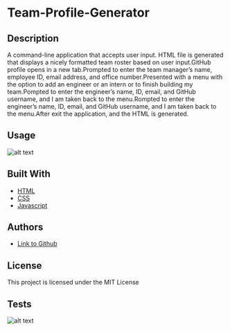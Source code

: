 # Team-Profile-Generator
## Description
A command-line application that accepts user input. HTML file is generated that displays a nicely formatted team roster based on user input.GitHub profile opens in a new tab.Prompted to enter the team manager’s name, employee ID, email address, and office number.Presented with a menu with the option to add an engineer or an intern or to finish building my team.Pompted to enter the engineer’s name, ID, email, and GitHub username, and I am taken back to the menu.Rompted to enter the engineer’s name, ID, email, and GitHub username, and I am taken back to the menu.After exit the application, and the HTML is generated.

## Usage

 ![alt text](assets/images/screenshot.png)

## Built With

* [HTML](https://developer.mozilla.org/en-US/docs/Web/HTML)
* [CSS](https://developer.mozilla.org/en-US/docs/Web/CSS)
* [Javascript](https://developer.mozilla.org/en-US/docs/Web/JavaScript)

## Authors

- [Link to Github](https://github.com/poucoLouco)


## License

This project is licensed under the MIT License 

## Tests

 ![alt text](assets/images/screenshot.png)